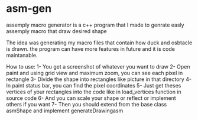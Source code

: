 # asm-gen
assemply macro generator is a c++ program that I made to genrate easly assemply macro that draw desired shape

The idea was generating my macro files that contain how duck and osbtacle is drawn.
the program can have more features in future and it is code maintanable.


How to use:
1- You get a screenshot of whatever you want to draw
2- Open paint and using grid view and maximum zoom, you can see each pixel in rectangle
3- Divide the shape into rectangles like picture in that directory
4- In paint status bar, you can find the pixel coordinates
5- Just get theses vertices of your rectangles into the code like in load_vertices function in source code
6- And you can scale your shape or reflect or implement others if you want
7- Then you should extend from the base class asmShape and implement generateDrawingasm

